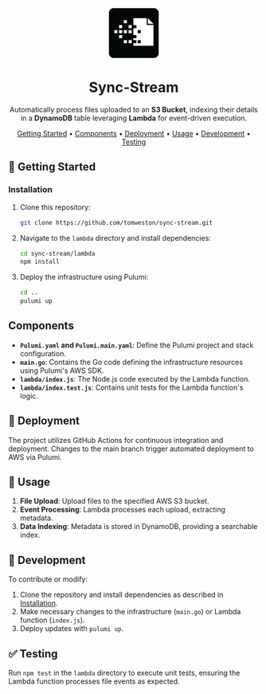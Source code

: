 <div align="center">

<img src="./assets/sync-stream@1x.png" alt="Sync-Stream" width="100">

# Sync-Stream

Automatically process files uploaded to an **S3 Bucket**, indexing their details in a **DynamoDB** table leveraging **Lambda** for event-driven execution.

[Getting Started](#-getting-started) •
[Components](#components) •
[Deployment](#-deployment) •
[Usage](#-usage) •
[Development](#-development) •
[Testing](#-testing)

</div>

## 🚀 Getting Started

### Installation

1. Clone this repository:
    ```bash
    git clone https://github.com/tomweston/sync-stream.git
    ```

2. Navigate to the `lambda` directory and install dependencies:
    ```bash
    cd sync-stream/lambda
    npm install
    ```

3. Deploy the infrastructure using Pulumi:
    ```bash
    cd ..
    pulumi up
    ```

## Components

- **`Pulumi.yaml` and `Pulumi.main.yaml`**: Define the Pulumi project and stack configuration.
- **`main.go`**: Contains the Go code defining the infrastructure resources using Pulumi's AWS SDK.
- **`lambda/index.js`**: The Node.js code executed by the Lambda function.
- **`lambda/index.test.js`**: Contains unit tests for the Lambda function's logic.

## 🚀 Deployment

The project utilizes GitHub Actions for continuous integration and deployment. Changes to the main branch trigger automated deployment to AWS via Pulumi.

## 🔧 Usage

1. **File Upload**: Upload files to the specified AWS S3 bucket.
2. **Event Processing**: Lambda processes each upload, extracting metadata.
3. **Data Indexing**: Metadata is stored in DynamoDB, providing a searchable index.

## 🤝 Development

To contribute or modify:

1. Clone the repository and install dependencies as described in [Installation](#installation).
2. Make necessary changes to the infrastructure (`main.go`) or Lambda function (`index.js`).
3. Deploy updates with `pulumi up`.

## ✅ Testing

Run `npm test` in the `lambda` directory to execute unit tests, ensuring the Lambda function processes file events as expected.
